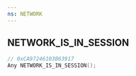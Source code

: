 ```yaml
---
ns: NETWORK
---
```

## NETWORK_IS_IN_SESSION

```c
// 0xCA97246103B63917
Any NETWORK_IS_IN_SESSION();
```

